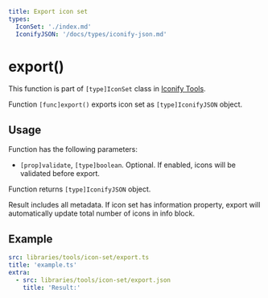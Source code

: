 ```yaml
title: Export icon set
types:
  IconSet: './index.md'
  IconifyJSON: '/docs/types/iconify-json.md'
```

# export()

This function is part of `[type]IconSet` class in [Iconify Tools](../index.md).

Function `[func]export()` exports icon set as `[type]IconifyJSON` object.

## Usage

Function has the following parameters:

- `[prop]validate`, `[type]boolean`. Optional. If enabled, icons will be validated before export.

Function returns `[type]IconifyJSON` object.

Result includes all metadata. If icon set has information property, export will automatically update total number of icons in info block.

## Example

```yaml
src: libraries/tools/icon-set/export.ts
title: 'example.ts'
extra:
  - src: libraries/tools/icon-set/export.json
    title: 'Result:'
```
